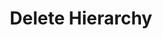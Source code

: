 ---
title: Delete Hierarchy
excerpt: Deletes an existing hierarchy.
api:
  file: organization-1.json
  operationId: delete-hierarchy
deprecated: false
hidden: true
metadata:
  title: ''
  description: ''
  robots: index
next:
  description: ''
---